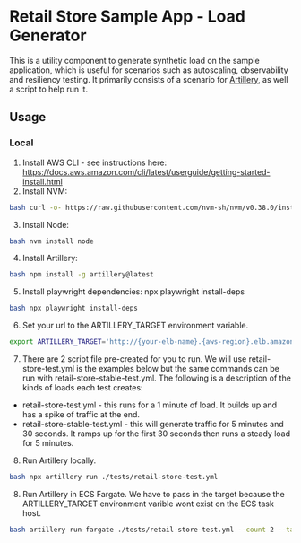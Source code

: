 # Retail Store Sample App - Load Generator

This is a utility component to generate synthetic load on the sample application, which is useful for scenarios such as autoscaling, observability and resiliency testing. It primarily consists of a scenario for [Artillery](https://github.com/artilleryio/artillery), as well a script to help run it.

## Usage

### Local

1. Install AWS CLI - see instructions here: https://docs.aws.amazon.com/cli/latest/userguide/getting-started-install.html
2. Install NVM: 

```bash
bash curl -o- https://raw.githubusercontent.com/nvm-sh/nvm/v0.38.0/install.sh | bash
```
3. Install Node: 

```bash
bash nvm install node
```
4. Install Artillery: 

```bash
bash npm install -g artillery@latest
```
5. Install playwright dependencies: npx playwright install-deps

```bash
bash npx playwright install-deps
```

6. Set your url to the ARTILLERY_TARGET environment variable.

```bash
export ARTILLERY_TARGET='http://{your-elb-name}.{aws-region}.elb.amazonaws.com'
```

7. There are 2 script file pre-created for you to run. We will use retail-store-test.yml is the examples below but the same commands can be run with retail-store-stable-test.yml. The following is a description of the kinds of loads each test creates:

- retail-store-test.yml - this runs for a 1 minute of load. It builds up and has a spike of traffic at the end. 
- retail-store-stable-test.yml - this will generate traffic for 5 minutes and 30 seconds. It ramps up for the first 30 seconds then runs a steady load for 5 minutes.



8. Run Artillery locally. 

```bash
bash npx artillery run ./tests/retail-store-test.yml
```

8. Run Artillery in ECS Fargate. We have to pass in the target because the ARTILLERY_TARGET environment varible wont exist on the ECS task host.

```bash
bash artillery run-fargate ./tests/retail-store-test.yml --count 2 --target $ARTILLERY_TARGET
```
